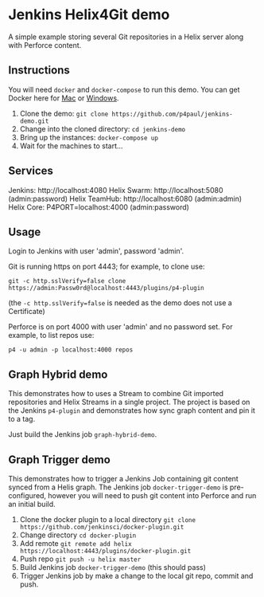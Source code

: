 # Jenkins Helix4Git demo
A simple example storing several Git repositories in a Helix server along with Perforce content.

## Instructions
You will need `docker` and `docker-compose` to run this demo.  You can get Docker here for [Mac](https://download.docker.com/mac/stable/Docker.dmg) or [Windows](https://download.docker.com/win/stable/InstallDocker.msi).

1. Clone the demo: `git clone https://github.com/p4paul/jenkins-demo.git`
2. Change into the cloned directory: `cd jenkins-demo`
3. Bring up the instances: `docker-compose up`
4. Wait for the machines to start...

## Services

Jenkins: http://localhost:4080 
Helix Swarm: http://localhost:5080  (admin:password)
Helix TeamHub: http://localhost:6080  (admin:admin)
Helix Core: P4PORT=localhost:4000  (admin:password)

## Usage

Login to Jenkins with user 'admin', password 'admin'.

Git is running https on port 4443; for example, to clone use:

  `git -c http.sslVerify=false clone https://admin:Passw0rd@localhost:4443/plugins/p4-plugin`
  
(the `-c http.sslVerify=false` is needed as the demo does not use a Certificate)

Perforce is on port 4000 with user 'admin' and no password set.  For example, to list repos use:

  `p4 -u admin -p localhost:4000 repos`


## Graph Hybrid demo

This demonstrates how to uses a Stream to combine Git imported repositories and Helix 
Streams in a single project.  The project is based on the Jenkins `p4-plugin` and 
demonstrates how sync graph content and pin it to a tag.

Just build the Jenkins job `graph-hybrid-demo`.


## Graph Trigger demo

This demonstrates how to trigger a Jenkins Job containing git content synced from a 
Helis graph.  The Jenkins job `docker-trigger-demo` is pre-configured, however you will
need to push git content into Perforce and run an initial build.

1. Clone the docker plugin to a local directory `git clone https://github.com/jenkinsci/docker-plugin.git`
2. Change directory `cd docker-plugin`
3. Add remote `git remote add helix https://localhost:4443/plugins/docker-plugin.git`
4. Push repo `git push -u helix master`
5. Build Jenkins job `docker-trigger-demo` (this should pass)
6. Trigger Jenkins job by make a change to the local git repo, commit and push.

